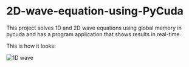 # 2D-wave-equation-using-PyCuda
This project solves 1D and 2D wave equations using global memory in pycuda and has a program application that shows results in real-time.

This is how it looks:

![1D wave](https://github.com/stulepbergen/2D-wave-equation-using-PyCuda/assets/91447040/6b49ede1-3f21-4323-b5ab-81546f30d278)

